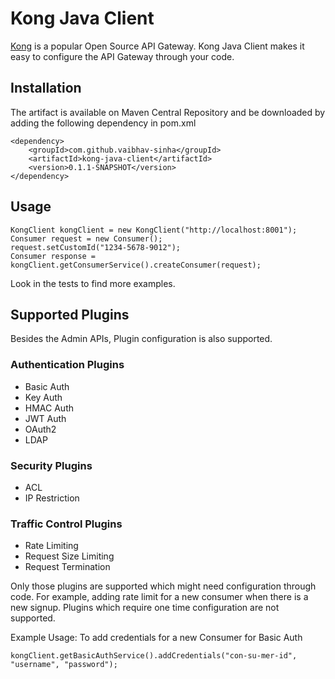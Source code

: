 # Kong Java Client

[Kong](https://getkong.org/) is a popular Open Source API Gateway. Kong Java Client makes it easy to configure the API Gateway through your code.

## Installation

The artifact is available on Maven Central Repository and be downloaded by adding the following dependency in pom.xml

    <dependency>
        <groupId>com.github.vaibhav-sinha</groupId>
        <artifactId>kong-java-client</artifactId>
        <version>0.1.1-SNAPSHOT</version>
    </dependency>
    
## Usage

    KongClient kongClient = new KongClient("http://localhost:8001");
    Consumer request = new Consumer();
    request.setCustomId("1234-5678-9012");
    Consumer response = kongClient.getConsumerService().createConsumer(request);

Look in the tests to find more examples.

## Supported Plugins

Besides the Admin APIs, Plugin configuration is also supported.

### Authentication Plugins
  * Basic Auth
  * Key Auth
  * HMAC Auth
  * JWT Auth
  * OAuth2
  * LDAP

### Security Plugins
  * ACL
  * IP Restriction

### Traffic Control Plugins
  * Rate Limiting
  * Request Size Limiting
  * Request Termination

Only those plugins are supported which might need configuration through code. For example, adding rate limit for a new consumer when there is a new signup. Plugins which require one time configuration are not supported.

Example Usage: To add credentials for a new Consumer for Basic Auth

    kongClient.getBasicAuthService().addCredentials("con-su-mer-id", "username", "password");
